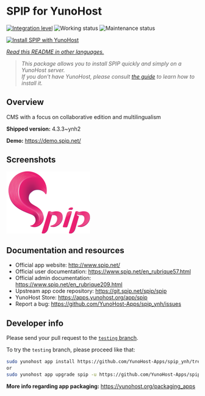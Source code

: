 <!--
N.B.: This README was automatically generated by <https://github.com/YunoHost/apps/tree/master/tools/readme_generator>
It shall NOT be edited by hand.
-->

# SPIP for YunoHost

[![Integration level](https://apps.yunohost.org/badge/integration/spip)](https://ci-apps.yunohost.org/ci/apps/spip/)
![Working status](https://apps.yunohost.org/badge/state/spip)
![Maintenance status](https://apps.yunohost.org/badge/maintained/spip)

[![Install SPIP with YunoHost](https://install-app.yunohost.org/install-with-yunohost.svg)](https://install-app.yunohost.org/?app=spip)

*[Read this README in other languages.](./ALL_README.md)*

> *This package allows you to install SPIP quickly and simply on a YunoHost server.*  
> *If you don't have YunoHost, please consult [the guide](https://yunohost.org/install) to learn how to install it.*

## Overview

CMS with a focus on collaborative edition and multilingualism

**Shipped version:** 4.3.3~ynh2

**Demo:** <https://demo.spip.net/>

## Screenshots

![Screenshot of SPIP](./doc/screenshots/220px-Logo_SPIP.png)

## Documentation and resources

- Official app website: <http://www.spip.net/>
- Official user documentation: <https://www.spip.net/en_rubrique57.html>
- Official admin documentation: <https://www.spip.net/en_rubrique209.html>
- Upstream app code repository: <https://git.spip.net/spip/spip>
- YunoHost Store: <https://apps.yunohost.org/app/spip>
- Report a bug: <https://github.com/YunoHost-Apps/spip_ynh/issues>

## Developer info

Please send your pull request to the [`testing` branch](https://github.com/YunoHost-Apps/spip_ynh/tree/testing).

To try the `testing` branch, please proceed like that:

```bash
sudo yunohost app install https://github.com/YunoHost-Apps/spip_ynh/tree/testing --debug
or
sudo yunohost app upgrade spip -u https://github.com/YunoHost-Apps/spip_ynh/tree/testing --debug
```

**More info regarding app packaging:** <https://yunohost.org/packaging_apps>
